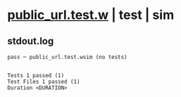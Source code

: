 # [public_url.test.w](../../../../../../examples/tests/sdk_tests/bucket/public_url.test.w) | test | sim

## stdout.log
```log
pass ─ public_url.test.wsim (no tests)
 
 
Tests 1 passed (1)
Test Files 1 passed (1)
Duration <DURATION>
```

